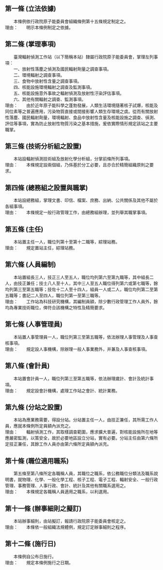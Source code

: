 第一條 (立法依據)
-----------------
　　本條例依行政院原子能委員會組織條例第十五條規定制定之。  
理由：　　明示本條例制定之依據。

第二條 (掌理事項)
-----------------
　　臺灣輻射偵測工作站（以下簡稱本站）隸屬行政院原子能委員會，掌理左列事項：  
　　一、放射性落塵之偵測及國民輻射劑量之調查事項。  
　　二、環境輻射之調查事項。  
　　三、食物中放射性含量之調查事項。  
　　四、核能設施環境輻射之調查及監測事項。  
　　五、核能設施意外事故之輻射偵測及放射性汙染評估事項。  
　　六、其他有關輻射之調查、監測事項。  
理由：　　由於近年原子能科學之蓬勃發展，人類生活環境隨著核子試爆，核能及同位素等之普遍應用，污染物質直接或間接影響人類生存環境之虞。從而有關放射性落塵、國民輻射劑量，環境輻射、食品中放射性含量及核能設施之調查、偵測、評估等事項，實為防止放射性物質污染之基本措施，爰依實際情形規定該站之主要職掌。

第三條 (技術分析組之設置)
-------------------------
　　本站設輻射偵測技術組及放射化學分析組，分掌前條所列事項。  
理由：　　本條規定設兩個組，乃係基於分工必要，且亦合於精簡組織原則之要求。

第四條 (總務組之設置與職掌)
---------------------------
　　本站設總務組，掌理文書、印信、檔案、庶務、出納、公共關係及其他不屬於各組事項。  
理由：　　本條規定一般行政管理工作，由總務組辦理，並列舉其職掌事項。

第五條 (主任)
-------------
　　本站置主任一人，職位列第十至第十二職等，綜理站務。  
理由：　　規定置站主任，綜理站務。

第六條 (人員編制)
-----------------
　　本站置組長三人，技正三人至五人，職位均列第六至第九職等，其中組長二人，由技正兼任；技士八人至十人，其中三人至五人職位得列第六或第七職等，餘均列第三至第五職等；技佐十二人至十四人，組員一人或二人，職位均列第二至第五職等；書記二人至四人，職位列第一至第三職等。  
理由：　　工作站為科技研究機構，其編制員額，除少數行政管理工作人員外，餘均為專業技術職位，俾符合該機構之特性及精簡要求。

第七條 (人事管理員)
-------------------
　　本站置人事管理員一人，職位列第三至第五職等，依法辦理人事管理及人事查核事項。  
理由：　　規定設人事機構，除辦理一般人事業務外，并兼及人事查核事項。

第八條 (會計員)
---------------
　　本站置會計員一人，職位列第三至第五職等，依法辦理歲計、會計及統計事項。  
理由：　　規定設會計機構，處理工作站之會計、統計業務。

第九條 (分站之設置)
-------------------
　　本站為應業務需要，得設分站。分站置主任一人，由技正兼任，其所需工作人員，應就本條例所定員額內派充之。  
理由：　　輻射偵測工作，其取樣調查範圍，應求擴大普遍，對核能設施所在地等應嚴密監測，以策安全，故於必要地區設立分站，實有必要。分站主任由第六條所定技正兼任，其餘工作人員亦由第六條所定員額內派充。

第十條 (職位適用職系)
---------------------
　　第五條至第八條所定各職稱人員，其職位之職系，依公務職位分類法及職系說明書，就物理、化學、一般化學工程、核子工程、電子工程、輻射安全、一般行政管理、事務管理、人事行政、會計、統計及其他有關職系選用之。  
理由：　　本條規定各職稱人員適用之職系，以利選用。

第十一條 (辦事細則之擬訂)
-------------------------
　　本站辦事細則，由站擬訂，報請行政院原子能委員會核定之。  
理由：　　本條依一般組織法規體例，規定訂定辦事細則之程序。

第十二條 (施行日)
-----------------
　　本條例自公布日施行。  
理由：　　規定本條例施行之日期。